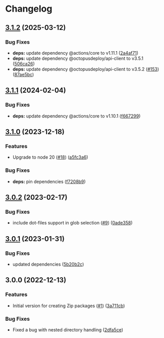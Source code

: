 # Changelog

## [3.1.2](https://github.com/OctopusDeploy/create-zip-package-action/compare/v3.1.1...v3.1.2) (2025-03-12)


### Bug Fixes

* **deps:** update dependency @actions/core to v1.11.1 ([2a4af71](https://github.com/OctopusDeploy/create-zip-package-action/commit/2a4af71fc3c0bcf39110ae8163b20fe6292273c7))
* **deps:** update dependency @octopusdeploy/api-client to v3.5.1 ([506ca26](https://github.com/OctopusDeploy/create-zip-package-action/commit/506ca26a39dc8a61dc709e766e534d26747aa7de))
* **deps:** update dependency @octopusdeploy/api-client to v3.5.2 ([#153](https://github.com/OctopusDeploy/create-zip-package-action/issues/153)) ([87ae5bc](https://github.com/OctopusDeploy/create-zip-package-action/commit/87ae5bccdf42b1aec9d45a2a7ebfb6ba29b96c34))

## [3.1.1](https://github.com/OctopusDeploy/create-zip-package-action/compare/v3.1.0...v3.1.1) (2024-02-04)


### Bug Fixes

* **deps:** update dependency @actions/core to v1.10.1 ([f667299](https://github.com/OctopusDeploy/create-zip-package-action/commit/f667299eefb951d573fe1a0a8f6eff5ec0954033))

## [3.1.0](https://github.com/OctopusDeploy/create-zip-package-action/compare/v3.0.2...v3.1.0) (2023-12-18)


### Features

* Upgrade to node 20 ([#18](https://github.com/OctopusDeploy/create-zip-package-action/issues/18)) ([a5fc3a6](https://github.com/OctopusDeploy/create-zip-package-action/commit/a5fc3a64b3f54db5b20213e11384df0a1f55c58f))


### Bug Fixes

* **deps:** pin dependencies ([f7208b9](https://github.com/OctopusDeploy/create-zip-package-action/commit/f7208b9868dfbfab0eabb474ba0e530009533d70))

## [3.0.2](https://github.com/OctopusDeploy/create-zip-package-action/compare/v3.0.1...v3.0.2) (2023-02-17)


### Bug Fixes

* include dot-files support in glob selection ([#9](https://github.com/OctopusDeploy/create-zip-package-action/issues/9)) ([0ade358](https://github.com/OctopusDeploy/create-zip-package-action/commit/0ade35867834cef731c42bfab064787a96293e59))

## [3.0.1](https://github.com/OctopusDeploy/create-zip-package-action/compare/v3.0.0...v3.0.1) (2023-01-31)


### Bug Fixes

* updated dependencies ([5b20b2c](https://github.com/OctopusDeploy/create-zip-package-action/commit/5b20b2cad8fdaa6b0e39100fb6547743b0385c7a))

## 3.0.0 (2022-12-13)


### Features

* Initial version for creating Zip packages ([#1](https://github.com/OctopusDeploy/create-zip-package-action/issues/1)) ([3a711cb](https://github.com/OctopusDeploy/create-zip-package-action/commit/3a711cbcca4fbc7b5d2523691d25d3a5cc601918))


### Bug Fixes

* Fixed a bug with nested directory handling ([2dfa5ce](https://github.com/OctopusDeploy/create-zip-package-action/commit/2dfa5ce3d63eda865eb7d1c49cfc9c391436545e))

